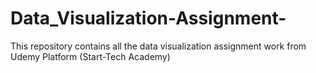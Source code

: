 # Data_Visualization-Assignment-
This repository contains all the data visualization assignment work from Udemy Platform (Start-Tech Academy)
